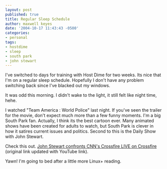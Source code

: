```yaml
---
layout: post
published: true
title: Regular Sleep Schedule
author: maxwell keyes
date: '2004-10-17 11:43:43 -0500'
categories:
- personal
tags:
- hostdime
- sleep
- south park
- john stewart
---
```


I've switched to days for training with Host Dime for two weeks. Its nice that
I'm on a regular sleep schedule. Hopefully I don't have any problem switching
back since I've blacked out my windows.

It was odd this morning. I didn't wake to the light, it still felt like night
time, hehe.

I watched "Team America : World Police" last night. If you've seen the trailer
for the movie, don't expect much more than a few funny moments. I'm a big South
Park fan. Actually, I think its the best cartoon ever. Many animated shows have
been created for adults to watch, but South Park is clever in how it satires
current issues and politics. Second to this is the Daily Show with John Stewart.

Check this out.
[John Stewart confronts CNN's Crossfire LIVE on Crossfire](https://www.youtube.com/watch?v=vmj6JADOZ-8)
(original link updated with YouTube link).

Yawn! I'm going to bed after a little more Linux+ reading.
